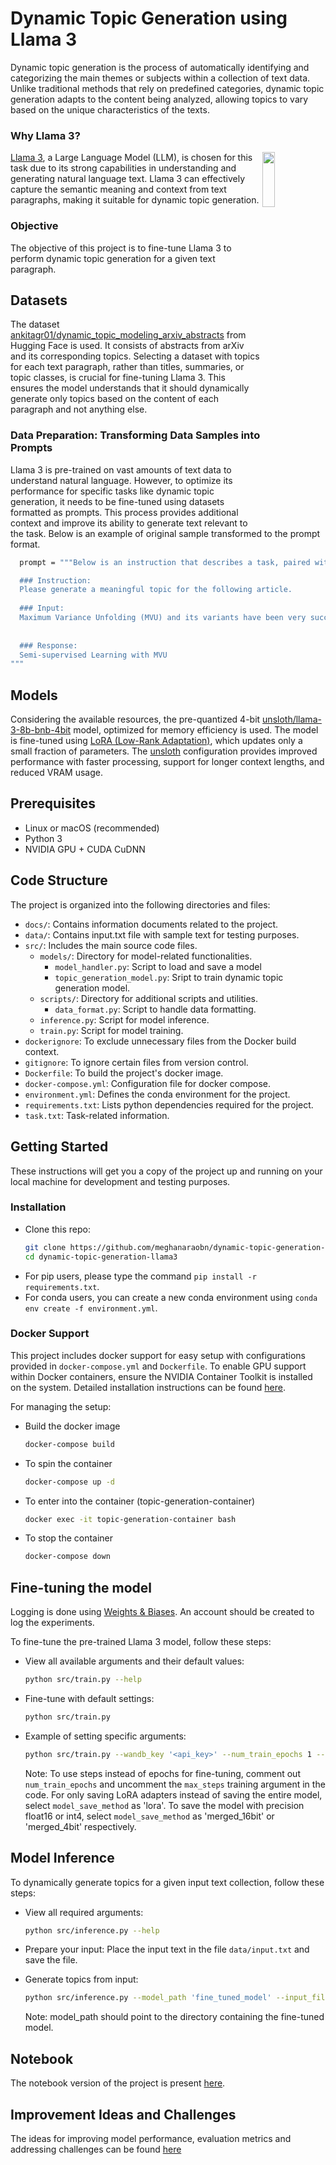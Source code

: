 # Dynamic Topic Generation using Llama 3
Dynamic topic generation is the process of automatically identifying and categorizing the main themes or subjects within a collection of text data. Unlike traditional methods that rely on predefined categories, dynamic topic generation adapts to the content being analyzed, allowing topics to vary based on the unique characteristics of the texts.

### Why Llama 3? 
<img src="https://github.com/meghanaraobn/SUMM-AI-TASK/assets/76180138/675b0481-ae76-48bf-8936-6e99c253356c" width="20%" height="15%" align="right" />

[Llama 3](https://ai.meta.com/blog/meta-llama-3/), a Large Language Model (LLM), is chosen for this task due to its strong capabilities in understanding and generating natural language text. Llama 3 can effectively capture the semantic meaning and context from text paragraphs, making it suitable for dynamic topic generation.

### Objective
The objective of this project is to fine-tune Llama 3 to perform dynamic topic generation for a given text paragraph.

## Datasets
The dataset [ankitagr01/dynamic_topic_modeling_arxiv_abstracts](https://huggingface.co/datasets/ankitagr01/dynamic_topic_modeling_arxiv_abstracts) from Hugging Face is used. It consists of abstracts from arXiv and its corresponding topics. Selecting a dataset with topics for each text paragraph, rather than titles, summaries, or topic classes, is crucial for fine-tuning Llama 3. This ensures the model understands that it should dynamically generate only topics based on the content of each paragraph and not anything else.

### Data Preparation: Transforming Data Samples into Prompts
Llama 3 is pre-trained on vast amounts of text data to understand natural language. However, to optimize its performance for specific tasks like dynamic topic generation, it needs to be fine-tuned using datasets formatted as prompts. This process provides additional context and improve its ability to generate text relevant to the task. Below is an example of original sample transformed to the prompt format.
  ```bash
    prompt = """Below is an instruction that describes a task, paired with an input that provides further context. Write a response that appropriately completes the request.

    ### Instruction:
    Please generate a meaningful topic for the following article.
    
    ### Input:
    Maximum Variance Unfolding (MVU) and its variants have been very successful in embedding data-manifolds in lower dimensional spaces, often revealing the true intrinsic dimension. In this paper we show how to also incorporate       supervised class information into an MVU-like method without breaking its convexity. We call this method the Isometric Separation Map and we show that the resulting kernel matrix can be used as a binary/multiclass Support Vector Machine-like method in a semi-supervised (transductive) framework. We also show that the method always finds a kernel matrix that linearly separates the training data exactly without projecting them in infinite dimensional spaces. In traditional SVMs we choose a kernel and hope that the data become linearly separable in the kernel space. In this paper we show how the hyperplane can be chosen ad-hoc and the kernel is trained so that data are always linearly separable. Comparisons with Large Margin SVMs show comparable performance.
    
    
    ### Response:
    Semi-supervised Learning with MVU
"""
  ```

## Models
Considering the available resources, the pre-quantized 4-bit [unsloth/llama-3-8b-bnb-4bit](https://colab.research.google.com/drive/135ced7oHytdxu3N2DNe1Z0kqjyYIkDXp?usp=sharing) model, optimized for memory efficiency is used. The model is fine-tuned using [LoRA (Low-Rank Adaptation)](https://www.entrypointai.com/blog/lora-fine-tuning/), which updates only a small fraction of parameters. The [unsloth](https://www.unsloth.ai/blog/llama3) configuration provides improved performance with faster processing, support for longer context lengths, and reduced VRAM usage.
 
## Prerequisites
* Linux or macOS (recommended)
* Python 3
* NVIDIA GPU + CUDA CuDNN

## Code Structure
The project is organized into the following directories and files:
- `docs/`: Contains information documents related to the project.
- `data/`: Contains input.txt file with sample text for testing purposes.
- `src/`: Includes the main source code files.
    - `models/`: Directory for model-related functionalities.
        - `model_handler.py`: Script to load and save a model
        - `topic_generation_model.py`: Sript to train dynamic topic generation model.
    - `scripts/`: Directory for additional scripts and utilities.
        - `data_format.py`: Script to handle data formatting.
    - `inference.py`: Script for model inference.
    - `train.py`: Script for model training.
- `dockerignore`: To exclude unnecessary files from the Docker build context.
- `gitignore`: To ignore certain files from version control.
- `Dockerfile`: To build the project's docker image.
- `docker-compose.yml`: Configuration file for docker compose.
- `environment.yml`: Defines the conda environment for the project.
- `requirements.txt`: Lists python dependencies required for the project.
- `task.txt`: Task-related information.
  
## Getting Started
These instructions will get you a copy of the project up and running on your local machine for development and testing purposes.

### Installation
* Clone this repo:
  ```bash
  git clone https://github.com/meghanaraobn/dynamic-topic-generation-llama3.git
  cd dynamic-topic-generation-llama3
  ```
* For pip users, please type the command `pip install -r requirements.txt`.
* For conda users, you can create a new conda environment using `conda env create -f environment.yml`.
### Docker Support
This project includes docker support for easy setup with configurations provided in `docker-compose.yml` and `Dockerfile`. To enable GPU support within Docker containers, ensure the NVIDIA Container Toolkit is installed on the system. Detailed installation instructions can be found [here](https://docs.nvidia.com/datacenter/cloud-native/container-toolkit/latest/install-guide.html).

For managing the setup:
* Build the docker image
  ```bash
  docker-compose build
  ```
* To spin the container
  ```bash
  docker-compose up -d
  ```
* To enter into the container (topic-generation-container)
  ```bash
  docker exec -it topic-generation-container bash
  ```
* To stop the container
  ```bash
  docker-compose down
  ```

## Fine-tuning the model
 Logging is done using [Weights & Biases](https://wandb.ai/site). An account should be created to log the experiments.

 To fine-tune the pre-trained Llama 3 model, follow these steps:
 * View all available arguments and their default values:
   ```bash
   python src/train.py --help
   ```
  * Fine-tune with default settings:
    ```bash
    python src/train.py
    ```
  * Example of setting specific arguments:
    ```bash
    python src/train.py --wandb_key '<api_key>' --num_train_epochs 1 --model_save_path 'fine_tuned_model' --model_save_method 'lora'
    ```
    Note: To use steps instead of epochs for fine-tuning, comment out `num_train_epochs` and uncomment the `max_steps` training argument in the code. For only saving LoRA adapters instead of saving the entire model, select `model_save_method` as 'lora'. To save the model with precision float16 or int4, select `model_save_method` as 'merged_16bit' or 'merged_4bit' respectively.

 ## Model Inference
 To dynamically generate topics for a given input text collection, follow these steps:
 * View all required arguments:
   ```bash
   python src/inference.py --help
   ```
 * Prepare your input:
   Place the input text in the file `data/input.txt` and save the file.
   
 * Generate topics from input:
   ```bash
   python src/inference.py --model_path 'fine_tuned_model' --input_file 'data/input.txt'
   ```
   Note: model_path should point to the directory containing the fine-tuned model.


## Notebook
The notebook version of the project is present [here](./src/notebooks/Dynamic_Topic_Generation_Llama_3.ipynb).

## Improvement Ideas and Challenges
The ideas for improving model performance, evaluation metrics and addressing challenges can be found [here](./docs/improvement_ideas_and_evaluation_metrics_challenges.txt)
 
